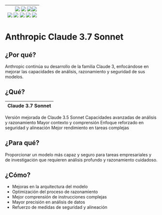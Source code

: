 <div align=right>

|[![](https://img.shields.io/badge/-Inicio-FFF?style=flat&logo=Emlakjet&logoColor=black)](/README.md) [![](https://img.shields.io/badge/-Introducción-FFF?style=flat&logo=abbrobotstudio&logoColor=black)](/documentos/intro.md) [![](https://img.shields.io/badge/-Panorámica-FFF?style=flat&logo=openstreetmap&logoColor=black)](/documentos/panoramica.md)[![](https://img.shields.io/badge/-Modelos_de_lenguaje-FFF?style=flat&logo=LiveChat&logoColor=black)](/documentos/LLMs.md)<br>  [![](https://img.shields.io/badge/-Prompts-FFF?style=flat&logo=Proton&logoColor=black)](/documentos/prompts/README.md) [![](https://img.shields.io/badge/-Ing,_de_prompts-FFF?style=flat&logo=googleearthengine&logoColor=black)](/documentos/ingenieriaDePrompts/README.md) [![](https://img.shields.io/badge/-Patrones-FFF?style=flat&logo=textpattern&logoColor=black)](/documentos/ingenieriaDePrompts/patrones/README.md) [![](https://img.shields.io/badge/8vP-FFF?style=flat&logo=v8&logoColor=black)](/documentos/prompts/mejoresPracticas/8virtudesDelPrompting.md) [![](https://img.shields.io/badge/-Casos_de_uso-FFF?style=flat&logo=gitbook&logoColor=black)](/documentos/casosDeUso/README.md)|
|-:|

</div>

# Anthropic Claude 3.7 Sonnet

## ¿Por qué?

Anthropic continúa su desarrollo de la familia Claude 3, enfocándose en mejorar las capacidades de análisis, razonamiento y seguridad de sus modelos.

## ¿Qué?

|Claude 3.7 Sonnet|
|-|
Versión mejorada de Claude 3.5 Sonnet
Capacidades avanzadas de análisis y razonamiento
Mayor contexto y comprensión
Enfoque reforzado en seguridad y alineación
Mejor rendimiento en tareas complejas

## ¿Para qué?

Proporcionar un modelo más capaz y seguro para tareas empresariales y de investigación que requieren análisis profundo y razonamiento cuidadoso.

## ¿Cómo?

- Mejoras en la arquitectura del modelo
- Optimización del proceso de razonamiento
- Mejor comprensión de instrucciones complejas
- Mayor precisión en análisis de datos
- Refuerzo de medidas de seguridad y alineación
